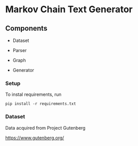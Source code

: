 # Markov Chain Text Generator

## Components

* Dataset

* Parser

* Graph

* Generator

### Setup

To instal requirements, run

`pip install -r requirements.txt`

### Dataset

Data acquired from Project Gutenberg

https://www.gutenberg.org/
